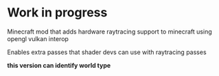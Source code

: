 # Work in progress
Minecraft mod that adds hardware raytracing support to minecraft using opengl vulkan interop

Enables extra passes that shader devs can use with raytracing passes

**this version can identify world type**
